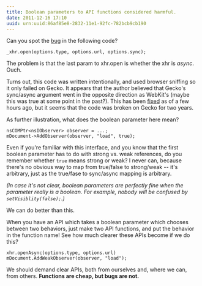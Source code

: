 ```yaml
---
title: Boolean parameters to API functions considered harmful.
date: 2011-12-16 17:10
uuid: urn:uuid:86af85e8-2832-11e1-92fc-782bcb9cb190
---
```


Can you spot the [bug][hive-bug] in the following code?

    _xhr.open(options.type, options.url, options.sync); 

The problem is that the last param to xhr.open is whether the xhr is *async*.
Ouch.

Turns out, this code was written intentionally, and used browser sniffing so it
only failed on Gecko.  It appears that the author believed that Gecko's
sync/async argument went in the opposite direction as WebKit's (maybe this was
true at some point in the past?).  This has been [fixed][hive-fix] as of a few
hours ago, but it seems that the code was broken on Gecko for two years.

As further illustration, what does the boolean parameter here mean?

    nsCOMPtr<nsIObserver> observer = ...;
    mDocument->AddObserver(observer, "load", true);

Even if you're familiar with this interface, and you know that the first
boolean parameter has to do with strong vs. weak references, do you remember
whether `true` means strong or weak?  I never can, because there's no obvious
way to map from true/false to strong/weak -- it's arbitrary, just as the
true/fase to sync/async mapping is arbitrary.

*(In case it's not clear, boolean parameters are perfectly fine when the
parameter really is a boolean.  For example, nobody will be confused by
`setVisiblity(false);`.)*

We can do better than this.

When you have an API which takes a boolean parameter which chooses between two
behaviors, just make two API functions, and put the behavior in the function
name!  See how much clearer these APIs become if we do this?

    xhr.openAsync(options.type, options.url)
    mDocument.AddWeakObserver(observer, "load");

We should demand clear APIs, both from ourselves and, where we can, from
others.  **Functions are cheap, but bugs are not.**

[hive-bug]: http://code.google.com/p/thermetics-forum-extensions/issues/detail?id=33
[hive-fix]: https://github.com/rwldrn/jquery-hive/commit/a21994a66e4e8f13811f0a54783cbd235b5f17f2
